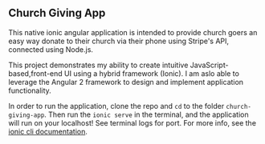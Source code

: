 ## Church Giving App

This native ionic angular application is intended to provide church goers an easy way donate to their church via their phone using Stripe's API, connected using Node.js.


This project demonstrates my ability to create intuitive JavaScript-based,front-end UI using a hybrid framework (Ionic).  I am aslo able to leverage the Angular 2 framework to design and implement application functionality.


In order to run the application, clone the repo and `cd` to the folder `church-giving-app`.  Then run the `ionic serve` in the terminal, and the application will run on your localhost!  See terminal logs for port.  For more info, see the [ionic cli documentation](https://ionicframework.com/docs/cli/).
